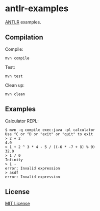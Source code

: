 # antlr-examples

[ANTLR](http://www.antlr.org/) examples.

## Compilation

Compile:

    mvn compile

Test:

    mvn test

Clean up:

    mvn clean

## Examples

Calculator REPL:

    $ mvn -q compile exec:java -pl calculator
    Use ^C or ^D or "exit" or "quit" to exit
    > 2 + 2
    4.0
    > 1 + 2 ^ 3 * 4 - 5 / ((-6 * -7 + 8) % 9)
    32.0
    > 1 / 0
    Infinity
    > 1 -
    error: Invalid expression
    > asdf
    error: Invalid expression

## License

[MIT License](LICENSE.txt)
